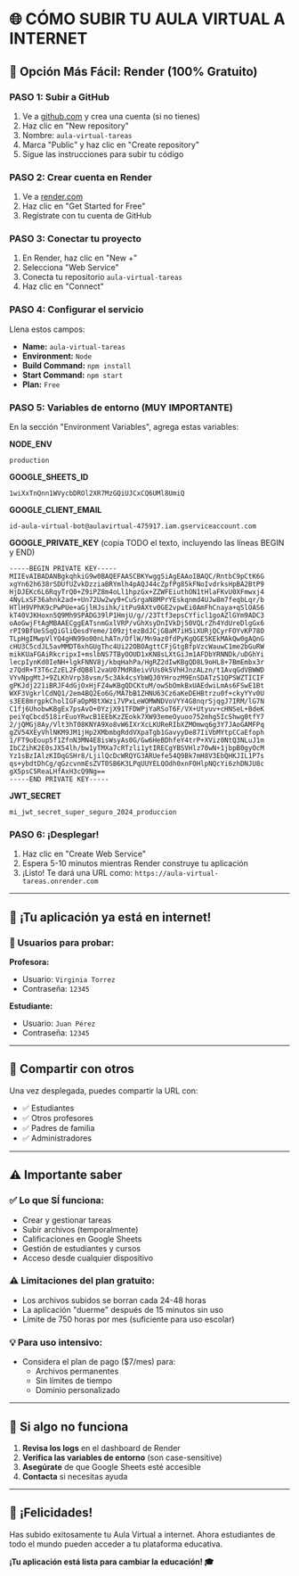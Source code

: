# 🌐 CÓMO SUBIR TU AULA VIRTUAL A INTERNET

## 🎯 Opción Más Fácil: Render (100% Gratuito)

### PASO 1: Subir a GitHub
1. Ve a [github.com](https://github.com) y crea una cuenta (si no tienes)
2. Haz clic en "New repository"
3. Nombre: `aula-virtual-tareas`
4. Marca "Public" y haz clic en "Create repository"
5. Sigue las instrucciones para subir tu código

### PASO 2: Crear cuenta en Render
1. Ve a [render.com](https://render.com)
2. Haz clic en "Get Started for Free"
3. Regístrate con tu cuenta de GitHub

### PASO 3: Conectar tu proyecto
1. En Render, haz clic en "New +"
2. Selecciona "Web Service"
3. Conecta tu repositorio `aula-virtual-tareas`
4. Haz clic en "Connect"

### PASO 4: Configurar el servicio
Llena estos campos:
- **Name:** `aula-virtual-tareas`
- **Environment:** `Node`
- **Build Command:** `npm install`
- **Start Command:** `npm start`
- **Plan:** `Free`

### PASO 5: Variables de entorno (MUY IMPORTANTE)
En la sección "Environment Variables", agrega estas variables:

**NODE_ENV**
```
production
```

**GOOGLE_SHEETS_ID**
```
1wiXxTnQnn1WVycbDROl2XR7MzGQiUJCxCQ6UMl8UmiQ
```

**GOOGLE_CLIENT_EMAIL**
```
id-aula-virtual-bot@aulavirtual-475917.iam.gserviceaccount.com
```

**GOOGLE_PRIVATE_KEY** (copia TODO el texto, incluyendo las líneas BEGIN y END)
```
-----BEGIN PRIVATE KEY-----
MIIEvAIBADANBgkqhkiG9w0BAQEFAASCBKYwggSiAgEAAoIBAQC/RntbC9pCtK6G
xgYn62h638rSDUfUZvkDzziaBRYmlh4pAQJ44cZpfPg85kFNoIvdrksHpBA2BtP9
HjDJEKc6L6RqyTrQ0+Z9iPZ8m4oLl1hpzGx+ZZWFEiuthON1tHlaFKvU0XFmwxj4
4NyLxSF36ahnk2ad++Un72Uw2wy9+CuSrgaN8MPrYEskqnmd4UJw8m7feqbLqr/b
HTlH9VPhK9cPwPUe+aGjlHJsihk/itPu9AXtv0GE2vpwEi0AmFhCnaya+qSlOAS6
kT40VJKHoxn5Q9Mh9SPADG39lP1HmjU/g//23Ttf3epsCYficl1goAZlGYm9ADC3
oAoGwjFtAgMBAAECggEATsnmGxlVRP/vGhXsyDnIVkDj50VQLrZh4YdUreDlgGx6
rPI9BfUeSSqQiGliQesdYeme/109zjtezBdJCjGBaM7iH5iXURjQCyrFOYvKP78O
TLpHgIMwpVlYQ4gHN99o00nLhATn/OflW/Mn9az0fdPyKgQGE5KEkMAkQw0gAQnG
cHU3C5cdJL5avMMDT6xhGUgThc4Ui22OBOAgttCFjGtgBfpVzcWauwC1me2bGuRW
mikKUaFGAiRkcripxI+mslbNS7TByOOUD1xKN8sLXtGiJm1AFDbYRNNDk/uDGhYi
lecpIynKd0IeNH+lgkFNNV8j/kbqHahPa/HgRZ2dIwKBgQD8L9oHL8+7BmEmbx3r
z7QdR+T3T6cZzEL2FdQB8l2vaU07MdR8eivVUs0k5VhHJnzALzn/t1AvqGdVBWWD
VYvNpgMtJ+9ZLKhVrp38vsm/5c3Ak4csYbWQJ0YHrozM9EnSDATzS1QPSWZTICIF
gPKJdj221iBRJF4dGjOxHjFZ4wKBgQDCKtuM/ow5bOmkBxUAEdwiLmAs6FSwE1Bt
WXF3VgkrlCdNQ1/2em4BQ2Eo6G/MA7bB1ZHNU63Cz6aKeDEHBtrzu0f+ckyYYv0U
s3EE8mrgpkCholIGFaOpM8tXWzi7VPxLeWOMWNDVoVYY4G8nqrSjqgJ7IRM/lG7N
C1fj6UhobwKBgEx7psAvO+0YzjX91TFDWPjYaRSoT6F/VX+Utyuv+cHNSeL+BdeK
peiYqCbcd518irEuoYRwcB1EEbKzZEokk7XW93emeOyuoo752mhg5IcShwg0tfY7
2/jQMGj8Ay/Vlt3hT08KNYA9Xo8vW6IXrXcLKUReRIbXZMOmwq6g3Y7JAoGAMFPq
gZV54XEyVhlNKM9JM1jHp2XMbmbgRddVXpaTgb1GavyyDe87IiVbMYtpCCaEfoph
1/FT9oEoup5f1ZfnN3MN4E8isWsyAs0G/Gw6HeBDhfeY4trP+XViz0NtQ3NLuJ1m
IbCZihK2E0sJX54lh/bw1yTMXa7cRTzli1ytIRECgYBSVHlz70wN+1jbpB0gyOcM
Yz1sBzIAlzKIDqGSHr8/LjilQcDcWRQYG3ARUefe54Q9Bk7mH8V3EbQHKJIL1P7s
qs+ybdtDhCg/qGzcvnmEsZVT0SB6K3LPqUUYELQOdh0xnFOHlpNQcYi6zhDNJU8c
gX5psC5ReaLHfAxH3cQ9Ng==
-----END PRIVATE KEY-----
```

**JWT_SECRET**
```
mi_jwt_secret_super_seguro_2024_produccion
```

### PASO 6: ¡Desplegar!
1. Haz clic en "Create Web Service"
2. Espera 5-10 minutos mientras Render construye tu aplicación
3. ¡Listo! Te dará una URL como: `https://aula-virtual-tareas.onrender.com`

---

## 🎉 ¡Tu aplicación ya está en internet!

### 👥 Usuarios para probar:
**Profesora:**
- Usuario: `Virginia Torrez`
- Contraseña: `12345`

**Estudiante:**
- Usuario: `Juan Pérez`
- Contraseña: `12345`

---

## 📱 Compartir con otros

Una vez desplegada, puedes compartir la URL con:
- ✅ Estudiantes
- ✅ Otros profesores
- ✅ Padres de familia
- ✅ Administradores

---

## ⚠️ Importante saber

### ✅ Lo que SÍ funciona:
- Crear y gestionar tareas
- Subir archivos (temporalmente)
- Calificaciones en Google Sheets
- Gestión de estudiantes y cursos
- Acceso desde cualquier dispositivo

### ⚠️ Limitaciones del plan gratuito:
- Los archivos subidos se borran cada 24-48 horas
- La aplicación "duerme" después de 15 minutos sin uso
- Límite de 750 horas por mes (suficiente para uso escolar)

### 💡 Para uso intensivo:
- Considera el plan de pago ($7/mes) para:
  - Archivos permanentes
  - Sin límites de tiempo
  - Dominio personalizado

---

## 🔧 Si algo no funciona

1. **Revisa los logs** en el dashboard de Render
2. **Verifica las variables de entorno** (son case-sensitive)
3. **Asegúrate** de que Google Sheets esté accesible
4. **Contacta** si necesitas ayuda

---

## 🚀 ¡Felicidades!

Has subido exitosamente tu Aula Virtual a internet. Ahora estudiantes de todo el mundo pueden acceder a tu plataforma educativa.

**¡Tu aplicación está lista para cambiar la educación! 🎓**
